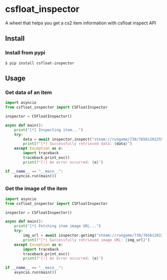 # csfloat_inspector

A wheel that helps you get a cs2 item information with csfloat inspect API

## Install

### Install from pypi

```shell
$ pip install csfloat-inspector
```

## Usage

### Get data of an item

```python
import asyncio
from csfloat_inspector import CSFloatInspector

inspector = CSFloatInspector()

async def main():
    print("[*] Inspecting item...")
    try:
        data = await inspector.inspect("steam://rungame/730/76561202255233023/+csgo_econ_action_preview%20S76561198309889674A45731137503D190491363065250641")
        print(f"[*] Successfully retrieved data: {data}")
    except Exception as e:
        import traceback
        traceback.print_exc()
        print(f"[!] An error occurred: {e}")

if __name__ == "__main__":
    asyncio.run(main())
```

### Get the image of the item

```python
import asyncio
from csfloat_inspector import CSFloatInspector

inspector = CSFloatInspector()

async def main():
    print("[*] Fetching item image URL...")
    try:
        img_url = await inspector.getimg("steam://rungame/730/76561202255233023/+csgo_econ_action_preview%20S76561198309889674A45731137503D190491363065250641")
        print(f"[*] Successfully retrieved image URL: {img_url}")
    except Exception as e:
        import traceback
        traceback.print_exc()
        print(f"[!] An error occurred: {e}")
        
if __name__ == "__main__":
    asyncio.run(main())
```